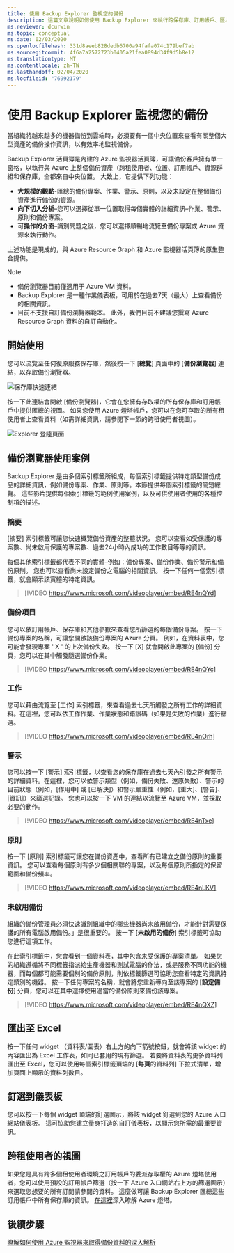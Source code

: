 ```yaml
---
title: 使用 Backup Explorer 監視您的備份
description: 這篇文章說明如何使用 Backup Explorer 來執行跨保存庫、訂用帳戶、區域和租使用者的備份即時監視
ms.reviewer: dcurwin
ms.topic: conceptual
ms.date: 02/03/2020
ms.openlocfilehash: 331d8aeeb828dedb6700a94fafa074c179bef7ab
ms.sourcegitcommit: 4f6a7a2572723b0405a21fea0894d34f9d5b8e12
ms.translationtype: MT
ms.contentlocale: zh-TW
ms.lasthandoff: 02/04/2020
ms.locfileid: "76992179"
---
```

# <a name="monitor-your-backups-with-backup-explorer"></a>使用 Backup Explorer 監視您的備份

當組織將越來越多的機器備份到雲端時，必須要有一個中央位置來查看有關整個大型資產的備份操作資訊，以有效率地監視備份。

Backup Explorer 活頁簿是內建的 Azure 監視器活頁簿，可讓備份客戶擁有單一窗格，以執行與 Azure 上整個備份資產（跨租使用者、位置、訂用帳戶、資源群組和保存庫，全都來自中央位置。 大致上，它提供下列功能：

* **大規模的觀點**-匯總的備份專案、作業、警示、原則，以及未設定在整個備份資產進行備份的資源。 
* **向下切入分析**–您可以選擇從單一位置取得每個實體的詳細資訊–作業、警示、原則和備份專案。
* 可**操作的介面**–識別問題之後，您可以選擇順暢地流覽至備份專案或 Azure 資源來執行動作。

上述功能是現成的，與 Azure Resource Graph 和 Azure 監視器活頁簿的原生整合提供。

> [!NOTE]
> * 備份瀏覽器目前僅適用于 Azure VM 資料。
> * Backup Explorer 是一種作業儀表板，可用於在過去7天（最大）上查看備份的相關資訊。
> * 目前不支援自訂備份瀏覽器範本。 此外，我們目前不建議您撰寫 Azure Resource Graph 資料的自訂自動化。

## <a name="getting-started"></a>開始使用

您可以流覽至任何復原服務保存庫，然後按一下 [**總覽**] 頁面中的 [**備份瀏覽器**] 連結，以存取備份瀏覽器。

![保存庫快速連結](media/backup-azure-monitor-with-backup-explorer/vault-quick-link.png)

按一下此連結會開啟 [備份瀏覽器]，它會在您擁有存取權的所有保存庫和訂用帳戶中提供匯總的視圖。 如果您使用 Azure 燈塔帳戶，您可以在您可存取的所有租使用者上查看資料（如需詳細資訊，請參閱下一節的跨租使用者視圖）。

![Explorer 登陸頁面](media/backup-azure-monitor-with-backup-explorer/explorer-landing-page.png)

## <a name="backup-explorer-use-cases"></a>備份瀏覽器使用案例

Backup Explorer 是由多個索引標籤所組成，每個索引標籤提供特定類型備份成品的詳細資訊，例如備份專案、作業、原則等。本節提供每個索引標籤的簡短總覽。 這些影片提供每個索引標籤的範例使用案例，以及可供使用者使用的各種控制項的描述。

### <a name="summary"></a>摘要

[摘要] 索引標籤可讓您快速概覽備份資產的整體狀況。 您可以查看如受保護的專案數、尚未啟用保護的專案數、過去24小時內成功的工作數目等等的資訊。 

每個其他索引標籤都代表不同的實體–例如：備份專案、備份作業、備份警示和備份原則。 您也可以查看尚未設定備份之電腦的相關資訊。 按一下任何一個索引標籤，就會顯示該實體的特定資訊。

> [!VIDEO https://www.microsoft.com/videoplayer/embed/RE4nQYd]

### <a name="backup-items"></a>備份項目

您可以依訂用帳戶、保存庫和其他參數來查看您所篩選的每個備份專案。 按一下備份專案的名稱，可讓您開啟該備份專案的 Azure 分頁。 例如，在資料表中，您可能會發現專案 ' X ' 的上次備份失敗。 按一下 [X] 就會開啟此專案的 [備份] 分頁，您可以在其中觸發隨選備份作業。

> [!VIDEO https://www.microsoft.com/videoplayer/embed/RE4nQYc]

### <a name="jobs"></a>工作

您可以藉由流覽至 [工作] 索引標籤，來查看過去七天所觸發之所有工作的詳細資料。在這裡，您可以依工作作業、作業狀態和錯誤碼（如果是失敗的作業）進行篩選。

> [!VIDEO https://www.microsoft.com/videoplayer/embed/RE4nOrh]

### <a name="alerts"></a>警示

您可以按一下 [警示] 索引標籤，以查看您的保存庫在過去七天內引發之所有警示的詳細資料。在這裡，您可以依警示類型（例如，備份失敗、還原失敗）、警示的目前狀態（例如，[作用中] 或 [已解決]）和警示嚴重性（例如，[重大]、[警告]、[資訊]）來篩選記錄。 您也可以按一下 VM 的連結以流覽至 Azure VM，並採取必要的動作。

> [!VIDEO https://www.microsoft.com/videoplayer/embed/RE4nTxe]

### <a name="policies"></a>原則

按一下 [原則] 索引標籤可讓您在備份資產中，查看所有已建立之備份原則的重要資訊。 您可以查看每個原則有多少個相關聯的專案，以及每個原則所指定的保留範圍和備份頻率。

> [!VIDEO https://www.microsoft.com/videoplayer/embed/RE4nLKV]

### <a name="backup-not-enabled"></a>未啟用備份

組織的備份管理員必須快速識別組織中的哪些機器尚未啟用備份，才能針對需要保護的所有電腦啟用備份。」是很重要的。 按一下 [**未啟用的備份**] 索引標籤可協助您進行這項工作。

在此索引標籤中，您會看到一個資料表，其中包含未受保護的專案清單。 如果您的組織遵循將不同標籤指派給生產機器和測試電腦的作法，或是服務不同功能的機器，而每個都可能需要個別的備份原則，則依標籤篩選可協助您查看特定的資訊特定類別的機器。 按一下任何專案的名稱，就會將您重新導向至該專案的 [**設定備份**] 分頁，您可以在其中選擇使用適當的備份原則來備份該專案。

> [!VIDEO https://www.microsoft.com/videoplayer/embed/RE4nQXZ]

## <a name="exporting-to-excel"></a>匯出至 Excel

按一下任何 widget （資料表/圖表）右上方的向下箭號按鈕，就會將該 widget 的內容匯出為 Excel 工作表，如同已套用的現有篩選。 若要將資料表的更多資料列匯出至 Excel，您可以使用每個索引標籤頂端的 [**每頁**的資料列] 下拉式清單，增加頁面上顯示的資料列數目。

## <a name="pinning-to-dashboard"></a>釘選到儀表板

您可以按一下每個 widget 頂端的釘選圖示，將該 widget 釘選到您的 Azure 入口網站儀表板。 這可協助您建立量身打造的自訂儀表板，以顯示您所需的最重要資訊。

## <a name="cross-tenant-views"></a>跨租使用者的視圖

如果您是具有跨多個租使用者環境之訂用帳戶的委派存取權的 Azure 燈塔使用者，您可以使用預設的訂用帳戶篩選（按一下 Azure 入口網站右上方的篩選圖示）來選取您想要的所有訂閱請參閱的資料。 這麼做可讓 Backup Explorer 匯總這些訂用帳戶中所有保存庫的資訊。 [在這裡](https://docs.microsoft.com/azure/lighthouse/overview)深入瞭解 Azure 燈塔。

## <a name="next-steps"></a>後續步驟

[瞭解如何使用 Azure 監視器來取得備份資料的深入解析](https://docs.microsoft.com/azure/backup/backup-azure-monitoring-use-azuremonitor)